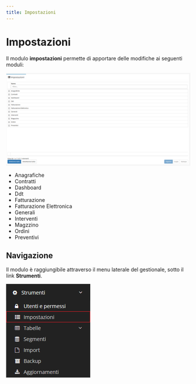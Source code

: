```yaml
---
title: Impostazioni
---
```


# Impostazioni

Il modulo **impostazioni** permette di apportare delle modifiche ai seguenti moduli:

![Screenshot interfaccia impostazioni](../../../.gitbook/assets/screenimpostazioni.PNG)

* Anagrafiche
* Contratti
* Dashboard
* Ddt
* Fatturazione
* Fatturazione Elettronica
* Generali
* Interventi
* Magzzino
* Ordini
* Preventivi

## Navigazione

Il modulo è raggiungibile attraverso il menu laterale del gestionale, sotto il link **Strumenti**.

![Screenshot navigazione impostazioni](../../../.gitbook/assets/navigazioneimpostazioni.png)

